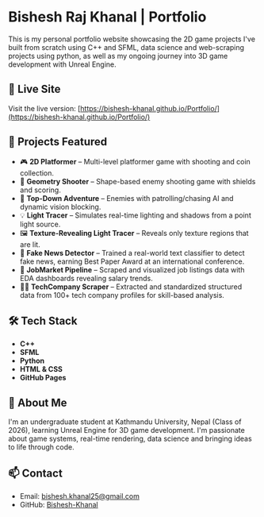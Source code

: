 # Bishesh Raj Khanal | Portfolio

This is my personal portfolio website showcasing the 2D game projects I've built from scratch using C++ and SFML, data science and web-scraping projects using python, as well as my ongoing journey into 3D game development with Unreal Engine.

## 🔗 Live Site
Visit the live version: [https://bishesh-khanal.github.io/Portfolio/](https://bishesh-khanal.github.io/Portfolio/)
## 📁 Projects Featured

- 🎮 **2D Platformer** – Multi-level platformer game with shooting and coin collection.
- 🔲 **Geometry Shooter** – Shape-based enemy shooting game with shields and scoring.
- 🧭 **Top-Down Adventure** – Enemies with patrolling/chasing AI and dynamic vision blocking.
- 💡 **Light Tracer** – Simulates real-time lighting and shadows from a point light source.
- 🖼️ **Texture-Revealing Light Tracer** – Reveals only texture regions that are lit.
- 📰 **Fake News Detector** – Trained a real-world text classifier to detect fake news, earning Best Paper Award at an international conference.
- 💼 **JobMarket Pipeline** – Scraped and visualized job listings data with EDA dashboards revealing salary trends.
- 🧑‍💻 **TechCompany Scraper** – Extracted and standardized structured data from 100+ tech company profiles for skill-based analysis.

## 🛠 Tech Stack
- **C++**
- **SFML**
- **Python**
- **HTML & CSS**
- **GitHub Pages**

## 👤 About Me
I'm an undergraduate student at Kathmandu University, Nepal (Class of 2026), learning Unreal Engine for 3D game development. I'm passionate about game systems, real-time rendering, data science and bringing ideas to life through code.

## 📫 Contact
- Email: bishesh.khanal25@gmail.com  
- GitHub: [Bishesh-Khanal](https://github.com/Bishesh-Khanal)

